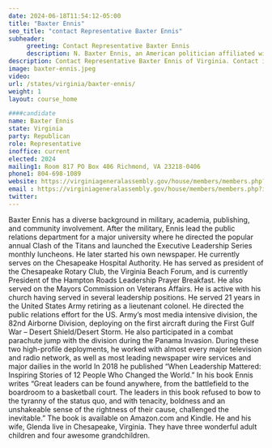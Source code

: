 ```yaml
---
date: 2024-06-18T11:54:12-05:00
title: "Baxter Ennis"
seo_title: "contact Representative Baxter Ennis"
subheader:
     greeting: Contact Representative Baxter Ennis
     description: N. Baxter Ennis, an American politician affiliated with the Republican Party, assumed office as a member of the Virginia House of Delegates, representing District 89, on January 10, 2024.
description: Contact Representative Baxter Ennis of Virginia. Contact information for Baxter Ennis includes email address, phone number, and mailing address.
image: baxter-ennis.jpeg
video:
url: /states/virginia/baxter-ennis/
weight: 1
layout: course_home

####candidate
name: Baxter Ennis
state: Virginia
party: Republican
role: Representative
inoffice: current
elected: 2024
mailing1: Room 817 PO Box 406 Richmond, VA 23218-0406
phone1: 804-698-1089
website: https://virginiageneralassembly.gov/house/members/members.php?id=H0359/
email : https://virginiageneralassembly.gov/house/members/members.php?id=H0359/
twitter: 
---
```

Baxter Ennis has a diverse background in military, academia, publishing, and community involvement.
After the military, Ennis lead the public relations department for a major university where he directed the popular annual Clash of the Titans and launched the Executive Leadership Series monthly luncheons. He later started his own newspaper. He currently serves on the Chesapeake Hospital Authority.  He has served as president of the Chesapeake Rotary Club, the Virginia Beach Forum, and is currently President of the Hampton Roads Leadership Prayer Breakfast. He also served on the Mayors Commission on Veterans Affairs.  He is active with his church having served in several leadership positions.
He served 21 years in the United States Army retiring as a lieutenant colonel.  He directed the public relations effort for the US. Army’s most media intensive division, the 82nd Airborne Division, deploying on the first aircraft during the First Gulf War – Desert Shield/Desert Storm. He also participated in a combat parachute jump with the division during the Panama Invasion.  During these two high-profile deployments, he worked with almost every major television and radio network, as well as most leading newspaper wire services and major dailies in the world
In 2018 he published “When Leadership Mattered:  Inspiring Stories of 12 People Who Changed the World.”  In his book Ennis writes “Great leaders can be found anywhere, from the battlefield to the boardroom to a basketball court.  The leaders in this book refused to bow to the tyranny of the status quo, and with tenacity, boldness and an unshakeable sense of the rightness of their cause, challenged the inevitable.”  The book is available on Amazon.com and Kindle.
He and his wife, Glenda live in Chesapeake, Virginia. They have three wonderful adult children and four awesome grandchildren.
